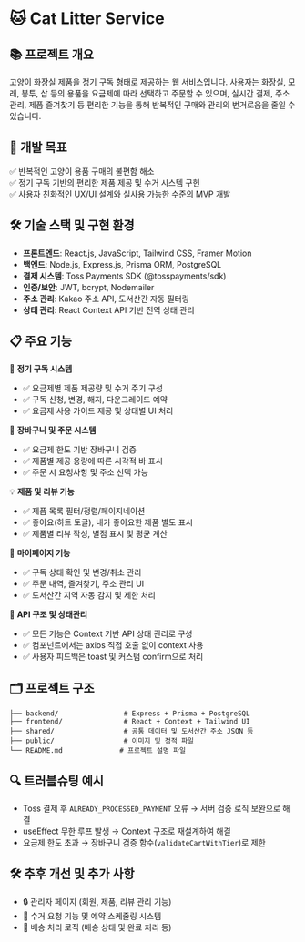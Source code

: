 # 🐱 Cat Litter Service

## 📚 프로젝트 개요
고양이 화장실 제품을 정기 구독 형태로 제공하는 웹 서비스입니다. 사용자는 화장실, 모래, 봉투, 삽 등의 용품을 요금제에 따라 선택하고 주문할 수 있으며, 실시간 결제, 주소 관리, 제품 즐겨찾기 등 편리한 기능을 통해 반복적인 구매와 관리의 번거로움을 줄일 수 있습니다.

## 🎯 개발 목표
✅ 반복적인 고양이 용품 구매의 불편함 해소  
✅ 정기 구독 기반의 편리한 제품 제공 및 수거 시스템 구현  
✅ 사용자 친화적인 UX/UI 설계와 실사용 가능한 수준의 MVP 개발

## 🛠️ 기술 스택 및 구현 환경
- **프론트엔드**: React.js, JavaScript, Tailwind CSS, Framer Motion
- **백엔드**: Node.js, Express.js, Prisma ORM, PostgreSQL
- **결제 시스템**: Toss Payments SDK (@tosspayments/sdk)
- **인증/보안**: JWT, bcrypt, Nodemailer
- **주소 관리**: Kakao 주소 API, 도서산간 자동 필터링
- **상태 관리**: React Context API 기반 전역 상태 관리

## 📋 주요 기능

🧾 **정기 구독 시스템**
- ✅ 요금제별 제품 제공량 및 수거 주기 구성
- ✅ 구독 신청, 변경, 해지, 다운그레이드 예약
- ✅ 요금제 사용 가이드 제공 및 상태별 UI 처리

🛒 **장바구니 및 주문 시스템**
- ✅ 요금제 한도 기반 장바구니 검증
- ✅ 제품별 제공 용량에 따른 시각적 바 표시
- ✅ 주문 시 요청사항 및 주소 선택 가능

💡 **제품 및 리뷰 기능**
- ✅ 제품 목록 필터/정렬/페이지네이션
- ✅ 좋아요(하트 토글), 내가 좋아요한 제품 별도 표시
- ✅ 제품별 리뷰 작성, 별점 표시 및 평균 계산

🏡 **마이페이지 기능**
- ✅ 구독 상태 확인 및 변경/취소 관리
- ✅ 주문 내역, 즐겨찾기, 주소 관리 UI
- ✅ 도서산간 지역 자동 감지 및 제한 처리

📡 **API 구조 및 상태관리**
- ✅ 모든 기능은 Context 기반 API 상태 관리로 구성
- ✅ 컴포넌트에서는 axios 직접 호출 없이 context 사용
- ✅ 사용자 피드백은 toast 및 커스텀 confirm으로 처리

## 🗂 프로젝트 구조
```
├── backend/                # Express + Prisma + PostgreSQL
├── frontend/               # React + Context + Tailwind UI
├── shared/                 # 공통 데이터 및 도서산간 주소 JSON 등
├── public/                 # 이미지 및 정적 파일
└── README.md              # 프로젝트 설명 파일
```

## 🔍 트러블슈팅 예시
- Toss 결제 후 `ALREADY_PROCESSED_PAYMENT` 오류 → 서버 검증 로직 보완으로 해결
- useEffect 무한 루프 발생 → Context 구조로 재설계하여 해결
- 요금제 한도 초과 → 장바구니 검증 함수(`validateCartWithTier`)로 제한

## 🛠️ 추후 개선 및 추가 사항
- 🔒 관리자 페이지 (회원, 제품, 리뷰 관리 기능)
- 🔁 수거 요청 기능 및 예약 스케줄링 시스템
- 🚚 배송 처리 로직 (배송 상태 및 완료 처리 등)
